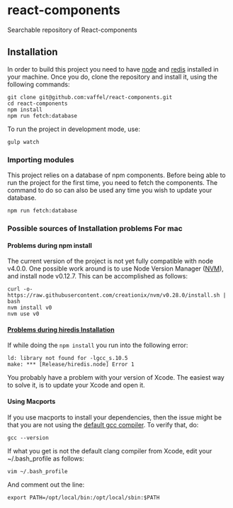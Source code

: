react-components
================

Searchable repository of React-components


## Installation

In order to build this project you need to have [node](https://nodejs.org/) and [redis](http://redis.io/) installed in your machine. Once you do, clone the repository and install it, using the following commands:

```
git clone git@github.com:vaffel/react-components.git
cd react-components
npm install
npm run fetch:database
```

To run the project in development mode, use:

```
gulp watch
```

### Importing modules

This project relies on a database of npm components. Before being able to run the project for the first time, you need to fetch the components. The command to do so can also be used any time you wish to update your database.

```
npm run fetch:database
```

### Possible sources of Installation problems For mac

#### Problems during npm install

The current version of the project is not yet fully compatible with node v4.0.0. One possible work around is to use Node Version Manager ([NVM](https://github.com/creationix/nvm)), and install node v0.12.7. This can be accomplished as follows:

```
curl -o- https://raw.githubusercontent.com/creationix/nvm/v0.28.0/install.sh | bash 
nvm install v0
nvm use v0
```

#### [Problems during hiredis Installation](https://github.com/redis/hiredis-node/issues/102)

If while doing the <code>npm install</code> you run into the following error:
```
ld: library not found for -lgcc_s.10.5
make: *** [Release/hiredis.node] Error 1
```
You probably have a problem with your version of Xcode. The easiest way to solve it, is to update your Xcode and open it.

#### Using Macports

If you use macports to install your dependencies, then the issue might be that you are not using the [default gcc compiler](http://apple.stackexchange.com/questions/129608/switch-back-to-clang-after-installing-gcc-through-macports-on-mavericks). To verify that, do:
```
gcc --version
```
If what you get is not the default clang compiler from Xcode, edit your ~/.bash_profile as follows:
```
vim ~/.bash_profile
```
And comment out the line:
```
export PATH=/opt/local/bin:/opt/local/sbin:$PATH
```
